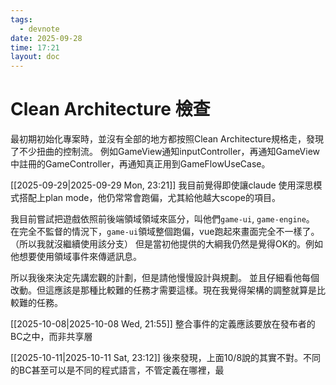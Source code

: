 ```yaml
---
tags:
  - devnote
date: 2025-09-28
time: 17:21
layout: doc
---
```


# Clean Architecture 檢查

<DocDate :date="$frontmatter.date" />

最初期初始化專案時，並沒有全部的地方都按照Clean Architecture規格走，發現了不少扭曲的控制流。
例如GameView通知inputController，再通知GameView中註冊的GameController，再通知真正用到GameFlowUseCase。

[[2025-09-29|2025-09-29 Mon, 23:21]]
我目前覺得即使讓claude 使用深思模式搭配上plan mode，他仍常常會跑偏，尤其給他越大scope的項目。

我目前嘗試把遊戲依照前後端領域領域來區分，叫他們`game-ui`, `game-engine`。
在完全不監督的情況下，`game-ui`領域整個跑偏，vue跑起來畫面完全不一樣了。（所以我就沒繼續使用該分支）
但是當初他提供的大綱我仍然是覺得OK的。例如他想要使用領域事件來傳遞訊息。

所以我後來決定先講宏觀的計劃，但是請他慢慢設計與規劃。
並且仔細看他每個改動。但這應該是那種比較難的任務才需要這樣。現在我覺得架構的調整就算是比較難的任務。


[[2025-10-08|2025-10-08 Wed, 21:55]]
整合事件的定義應該要放在發布者的BC之中，而非共享層

[[2025-10-11|2025-10-11 Sat, 23:12]]
後來發現，上面10/8說的其實不對。不同的BC甚至可以是不同的程式語言，不管定義在哪裡，最